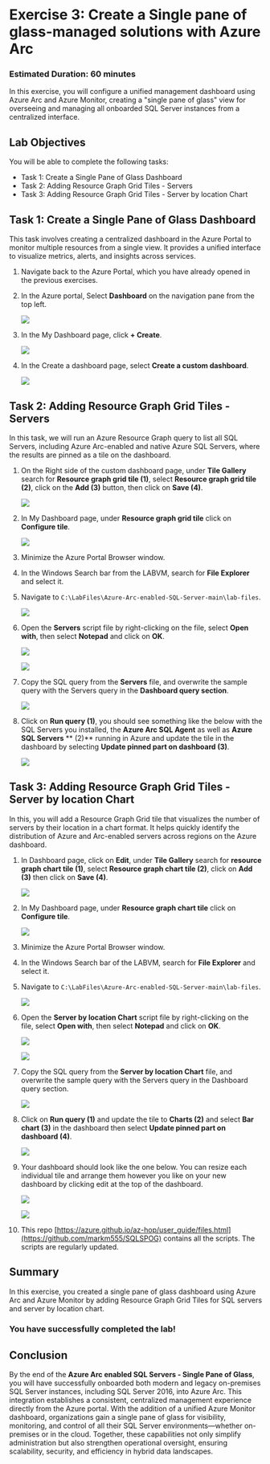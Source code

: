 # Exercise 3: Create a Single pane of glass-managed solutions with Azure Arc 

### Estimated Duration: 60 minutes

In this exercise, you will configure a unified management dashboard using Azure Arc and Azure Monitor, creating a "single pane of glass" view for overseeing and managing all onboarded SQL Server instances from a centralized interface.

## Lab Objectives

You will be able to complete the following tasks:

- Task 1: Create a Single Pane of Glass Dashboard
- Task 2: Adding Resource Graph Grid Tiles - Servers
- Task 3: Adding Resource Graph Grid Tiles - Server by location Chart
 
## Task 1: Create a Single Pane of Glass Dashboard 

This task involves creating a centralized dashboard in the Azure Portal to monitor multiple resources from a single view. It provides a unified interface to visualize metrics, alerts, and insights across services.
 
1. Navigate back to the Azure Portal, which you have already opened in the previous exercises. 
 
2. In the Azure portal, Select **Dashboard** on the navigation pane from the top left.   

   ![](media/Ex2-Task1-Step2.png)  
 
3. In the My Dashboard page, click **+ Create**. 
 
   ![](media/Ex2-Task1-Step3.png) 
     
4. In the Create a dashboard page, select **Create a custom dashboard**. 
 
   ![](media/Ex2-Task1-Step4.png) 
 
## Task 2: Adding Resource Graph Grid Tiles - Servers

In this task, we will run an Azure Resource Graph query to list all SQL Servers, including Azure Arc-enabled and native Azure SQL Servers, where the results are pinned as a tile on the dashboard.
 
1. On the Right side of the custom dashboard page, under **Tile Gallery** search for **Resource graph grid tile (1)**, select **Resource graph grid tile (2)**, click on   the **Add (3)** button, then click on **Save (4)**. 
 
   ![](media/Ex2-Task1-Step5.png) 
     
2. In My Dashboard page, under **Resource graph grid tile** click on **Configure tile**.
 
   ![](media/E3T3S2.png)  
     
3. Minimize the Azure Portal Browser window. 
  
4. In the Windows Search bar from the LABVM, search for **File Explorer** and select it.

5. Navigate to `C:\LabFiles\Azure-Arc-enabled-SQL-Server-main\lab-files`. 
  
   ![](media/dir.png)  
  
6. Open the **Servers** script file by right-clicking on the file, select **Open with**, then select **Notepad** and click on **OK**. 
 
   ![](media/Ex2-Task1-Step9a.png)
     
   ![](media/Ex2-Task1-Step9b.png)  
     
7. Copy the SQL query from the **Servers** file, and overwrite the sample query with the Servers query in the **Dashboard query section**. 
 
   ![](media/E3T2S7.png)  
     
8. Click on **Run query (1)**, you should see something like the below with the SQL Servers you installed, the **Azure Arc SQL Agent** as well as **Azure SQL Servers** ** (2)** running in Azure and update the tile in the dashboard by selecting **Update pinned part on dashboard (3)**. 
   
   ![](media/E3T2S8.png) 
          
## Task 3: Adding Resource Graph Grid Tiles - Server by location Chart

In this, you will add a Resource Graph Grid tile that visualizes the number of servers by their location in a chart format. It helps quickly identify the distribution of Azure and Arc-enabled servers across regions on the Azure dashboard.
 
1. In Dashboard page, click on **Edit**, under **Tile Gallery** search for **resource graph chart tile (1)**, select **Resource graph chart tile (2)**, click on **Add     (3)** then click on **Save (4)**. 
 
   ![](media/Ex2-Task3-Step1.png) 
     
2. In My Dashboard page, under **Resource graph chart tile** click on **Configure tile**. 
 
   ![](media/E3T3S2.png)  
     
3. Minimize the Azure Portal Browser window. 
  
4. In the Windows Search bar of the LABVM, search for **File Explorer** and select it.

5. Navigate to `C:\LabFiles\Azure-Arc-enabled-SQL-Server-main\lab-files`.

   ![](media/dir.png)
   
6. Open the **Server by location Chart** script file by right-clicking on the file, select **Open with**, then select **Notepad** and click on **OK**.

   ![](media/az-ex3-2.png)

   ![](media/Ex2-Task1-Step9b.png)   
      
7. Copy the SQL query from the **Server by location Chart** file, and overwrite the sample query with the Servers query in the Dashboard query section.  

   ![](media/E3T3S7.png)
 
8. Click on **Run query (1)** and update the tile to **Charts (2)** and select **Bar chart (3)** in the dashboard then select **Update pinned part on dashboard (4)**. 
     
   ![](media/E3T3S8.png)  
 
9. Your dashboard should look like the one below. You can resize each individual tile and arrange them however you like on your new dashboard by clicking edit at the top  of the dashboard. 
     
   ![](media/E3T3S9i.png) 
     
   ![](media/E3T3S9ii.png)   

10. This repo [https://azure.github.io/az-hop/user_guide/files.html](https://github.com/markm555/SQLSPOG) contains all the scripts. The scripts are regularly updated.

## Summary

In this exercise, you created a single pane of glass dashboard using Azure Arc and Azure Monitor by adding Resource Graph Grid Tiles for SQL servers and server by location chart.

### You have successfully completed the lab!

## Conclusion

By the end of the **Azure Arc enabled SQL Servers - Single Pane of Glass**, you will have successfully onboarded both modern and legacy on-premises SQL Server instances, including SQL Server 2016, into Azure Arc. This integration establishes a consistent, centralized management experience directly from the Azure portal. With the addition of a unified Azure Monitor dashboard, organizations gain a single pane of glass for visibility, monitoring, and control of all their SQL Server environments—whether on-premises or in the cloud. Together, these capabilities not only simplify administration but also strengthen operational oversight, ensuring scalability, security, and efficiency in hybrid data landscapes.
